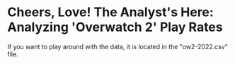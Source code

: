 # Cheers, Love! The Analyst's Here: Analyzing 'Overwatch 2' Play Rates

If you want to play around with the data, it is located in the "ow2-2022.csv" file.
